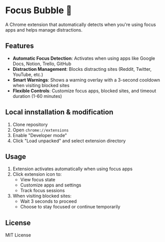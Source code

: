 # Focus Bubble 🫧

A Chrome extension that automatically detects when you're using focus apps and helps manage distractions.

## Features

- **Automatic Focus Detection**: Activates when using apps like Google Docs, Notion, Trello, GitHub
- **Distraction Management**: Blocks distracting sites (Reddit, Twitter, YouTube, etc.)
- **Smart Warnings**: Shows a warning overlay with a 3-second cooldown when visiting blocked sites
- **Flexible Controls**: Customize focus apps, blocked sites, and timeout duration (1-60 minutes)

## Local innstallation & modification

1. Clone repository
2. Open `chrome://extensions`
3. Enable "Developer mode"
4. Click "Load unpacked" and select extension directory

## Usage

1. Extension activates automatically when using focus apps
2. Click extension icon to:
   - View focus state
   - Customize apps and settings
   - Track focus sessions
3. When visiting blocked sites:
   - Wait 3 seconds to proceed
   - Choose to stay focused or continue temporarily

## License

MIT License
